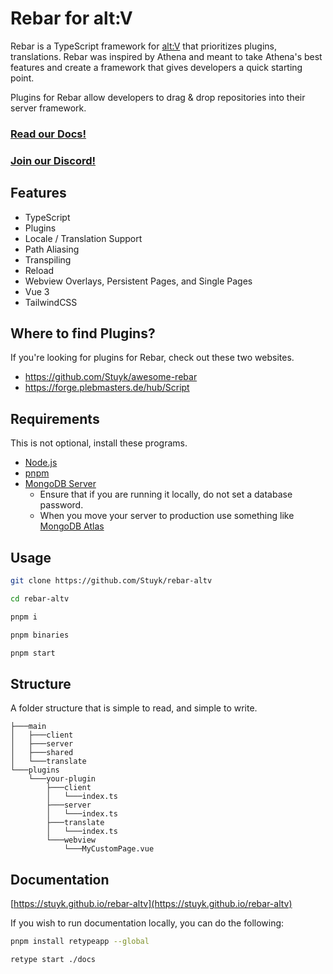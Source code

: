 # Rebar for alt:V

Rebar is a TypeScript framework for [alt:V](https://altv.mp) that prioritizes plugins, translations. Rebar was inspired by Athena and meant to take Athena's best features and create a framework that gives developers a quick starting point.

Plugins for Rebar allow developers to drag & drop repositories into their server framework.

### [Read our Docs!](https://rebarv.com)

### [Join our Discord!](https://discord.gg/63rrbadsR7)

## Features

-   TypeScript
-   Plugins
-   Locale / Translation Support
-   Path Aliasing
-   Transpiling
-   Reload
-   Webview Overlays, Persistent Pages, and Single Pages
-   Vue 3
-   TailwindCSS

## Where to find Plugins?

If you're looking for plugins for Rebar, check out these two websites.

-   https://github.com/Stuyk/awesome-rebar
-   https://forge.plebmasters.de/hub/Script

## Requirements

This is not optional, install these programs.

-   [Node.js](https://nodejs.org/en/download)
-   [pnpm](https://pnpm.io/installation)
-   [MongoDB Server](https://www.mongodb.com/try/download/community)
    -   Ensure that if you are running it locally, do not set a database password.
    -   When you move your server to production use something like [MongoDB Atlas](https://www.mongodb.com/atlas/database)

## Usage

```sh
git clone https://github.com/Stuyk/rebar-altv
```

```sh
cd rebar-altv
```

```sh
pnpm i
```

```sh
pnpm binaries
```

```sh
pnpm start
```

## Structure

A folder structure that is simple to read, and simple to write.

```
├───main
│   ├───client
│   ├───server
│   ├───shared
│   └───translate
└───plugins
    └───your-plugin
        ├───client
        │   └───index.ts
        ├───server
        │   └───index.ts
        ├───translate
        │   └───index.ts
        └───webview
            └───MyCustomPage.vue
```

## Documentation

[https://stuyk.github.io/rebar-altv](https://stuyk.github.io/rebar-altv)

If you wish to run documentation locally, you can do the following:

```sh
pnpm install retypeapp --global
```

```
retype start ./docs
```
